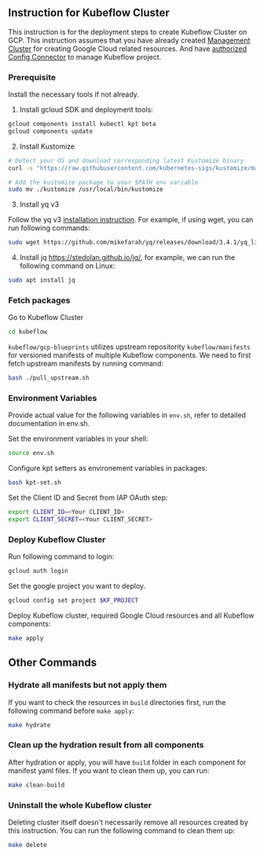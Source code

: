 ## Instruction for Kubeflow Cluster

This instruction is for the deployment steps to create Kubeflow Cluster on GCP. This instruction assumes that you have already created [Management Cluster](../management/README.md) for creating Google Cloud related resources. And have [authorized Config Connector](https://www.kubeflow.org/docs/distributions/gke/deploy/management-setup/#authorize-cloud-config-connector-for-each-managed-project) to manage Kubeflow project.

### Prerequisite


Install the necessary tools if not already.

1. Install gcloud SDK and deployment tools:

```bash
gcloud components install kubectl kpt beta
gcloud components update
```

2. Install Kustomize

```bash
# Detect your OS and download corresponding latest Kustomize binary
curl -s "https://raw.githubusercontent.com/kubernetes-sigs/kustomize/master/hack/install_kustomize.sh"  | bash

# Add the kustomize package to your $PATH env variable
sudo mv ./kustomize /usr/local/bin/kustomize
```

3. Install yq v3

Follow the yq v3 [installation instruction](https://github.com/mikefarah/yq#install). For example, if using wget, you can run following commands: 

```bash
sudo wget https://github.com/mikefarah/yq/releases/download/3.4.1/yq_linux_amd64 -O /usr/bin/yq && sudo chmod +x /usr/bin/yq
```

4. Install jq https://stedolan.github.io/jq/, for example, we can run the following command on Linux:

```bash
sudo apt install jq
```

### Fetch packages

Go to Kubeflow Cluster

```bash
cd kubeflow
```

`kubeflow/gcp-blueprints` utilizes upstream repositority `kubeflow/manifests` for versioned manifests of multiple Kubeflow components. We need to first fetch upstream manifests by running command:

```bash
bash ./pull_upstream.sh
```


### Environment Variables



Provide actual value for the following variables in `env.sh`, refer to detailed
documentation in env.sh.

Set the environment variables in your shell:

```bash
source env.sh
```

Configure kpt setters as environement variables in packages:

```bash
bash kpt-set.sh
```

Set the Client ID and Secret from IAP OAuth step:

```bash
export CLIENT_ID=<Your CLIENT_ID>
export CLIENT_SECRET=<Your CLIENT_SECRET>
```

### Deploy Kubeflow Cluster


Run following command to login:

```bash
gcloud auth login
```

Set the google project you want to deploy.
```bash
gcloud config set project $KF_PROJECT
```

Deploy Kubeflow cluster, required Google Cloud resources and all Kubeflow components:

```bash
make apply
```

## Other Commands


### Hydrate all manifests but not apply them

If you want to check the resources in `build` directories first, run the
following command before `make apply`:

```bash
make hydrate
```

### Clean up the hydration result from all components

After hydration or apply, you will have `build` folder in each component for manifest yaml files. If you want to clean them up, you can run:

```bash
make clean-build
```

### Uninstall the whole Kubeflow cluster

Deleting cluster itself doesn't necessarily remove all resources created by this instruction. You can run the following command to clean them up:

```bash
make delete
```
